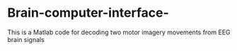 # Brain-computer-interface-
This is a Matlab code for decoding two motor imagery movements from EEG brain signals
